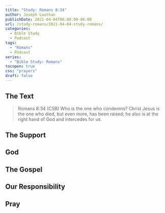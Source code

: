 ```yaml
---
title: "Study: Romans 8:34"
author: Joseph Louthan
publishDate: 2021-04-04T06:00:00-06:00
url: /study-romans/2021-04-04-study-romans/
categories:
  - Bible Study
  - Podcast
tags:
  - "Romans"
  - Podcast
series:
  - "Bible Study: Romans"
tocopen: true
css: "prayers"
draft: false
---
```

## The Text

>Romans 8:34 (CSB) Who is the one who condemns? Christ Jesus is the one who died, but even more, has been raised; he also is at the right hand of God and intercedes for us.

## The Support

## God

## The Gospel

## Our Responsibility

## Pray

<div style="font-variant: small-caps;">

</div>

```text

```
